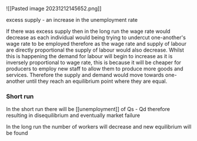 ![[Pasted image 20231212145652.png]]

excess supply - an increase in the unemployment rate 

If there was excess supply then in the long run the wage rate would decrease as each individual would being trying to undercut one-another's wage rate to be employed therefore as the wage rate and supply of labour are directly proportional the supply of labour would also decrease. Whilst this is happening the demand for labour will begin to increase as it is inversely proportional to wage rate, this is because it will be cheaper for producers to employ new staff to allow them to produce more goods and services. Therefore the supply and demand would move towards one-another until they reach an equilibrium point where they are equal.

### Short run
In the short run there will be [[unemployment]] of Qs - Qd therefore resulting in disequilibrium and eventually market failure 

In the long run the number of workers will decrease and new equilibrium will be found